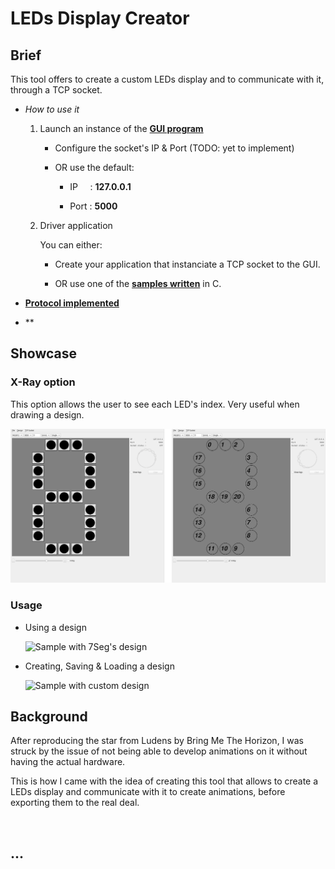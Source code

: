 
# LEDs Display Creator

## Brief

This tool offers to create a custom LEDs display and to communicate with it, through a TCP socket.

- *How to use it*

  1. Launch an instance of the [**GUI program**](03b-Software/gui)

     - Configure the socket's IP & Port (TODO: yet to implement)

     - OR use the default:

       - IP&nbsp;&nbsp;&nbsp;&nbsp;&nbsp;: **127.0.0.1**

       - Port&nbsp;: **5000**

  2. Driver application
  
     You can either:
     
     - Create your application that instanciate a TCP socket to the GUI.
     
     - OR use one of the [**samples written**](03b-Software/cli) in C.



- [**Protocol implemented**](01-Doc/protocol/protocol.md)

- **

## Showcase

### X-Ray option

This option allows the user to see each LED's index. Very useful when drawing a design.

![7Seg: LEDs vs X-Ray](01-Doc/pics/7Seg-Views.png)

### Usage

- Using a design

  ![Sample with 7Seg's design](01-Doc/pics/usingDesign.gif)

- Creating, Saving & Loading a design

  ![Sample with custom design](01-Doc/pics/)

## Background

After reproducing the star from Ludens by Bring Me The Horizon, I was struck by the issue of not being able to develop animations on it without having the actual hardware.

This is how I came with the idea of creating this tool that allows to create a LEDs display and communicate with it to create animations, before exporting them to the real deal.

![]()

## ...

